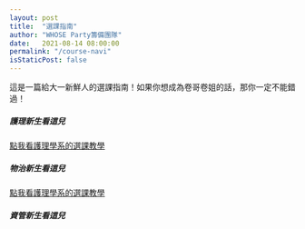 ```yaml
---
layout: post
title:  "選課指南"
author: "WHOSE Party籌備團隊"
date:   2021-08-14 08:00:00
permalink: "/course-navi"
isStaticPost: false
---
```

<font face="Noto Serif TC">
這是一篇給大一新鮮人的選課指南！如果你想成為卷哥卷姐的話，那你一定不能錯過！
</font>

##### 護理新生看這兒
[點我看護理學系的選課教學](/_posts/B09Nursing.pdf)


##### <font face="Noto Serif TC">物治新生看這兒</font>

<font face="Noto Serif TC">[點我看護理學系的選課教學](/_posts/B09Nursing.pdf)</font>

##### 資管新生看這兒


